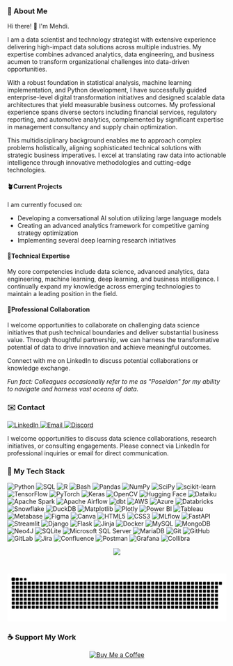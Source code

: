 ### 💫 About Me
Hi there! 👋 I'm Mehdi.

I am a data scientist and technology strategist with extensive experience delivering high-impact data solutions across multiple industries. My expertise combines advanced analytics, data engineering, and business acumen to transform organizational challenges into data-driven opportunities.

With a robust foundation in statistical analysis, machine learning implementation, and Python development, I have successfully guided enterprise-level digital transformation initiatives and designed scalable data architectures that yield measurable business outcomes. My professional experience spans diverse sectors including financial services, regulatory reporting, and automotive analytics, complemented by significant expertise in management consultancy and supply chain optimization.

This multidisciplinary background enables me to approach complex problems holistically, aligning sophisticated technical solutions with strategic business imperatives. I excel at translating raw data into actionable intelligence through innovative methodologies and cutting-edge technologies.

#### 🪴Current Projects

I am currently focused on:
- Developing a conversational AI solution utilizing large language models
- Creating an advanced analytics framework for competitive gaming strategy optimization
- Implementing several deep learning research initiatives

#### 🔧Technical Expertise

My core competencies include data science, advanced analytics, data engineering, machine learning, deep learning, and business intelligence. I continually expand my knowledge across emerging technologies to maintain a leading position in the field.

#### 🤝Professional Collaboration

I welcome opportunities to collaborate on challenging data science initiatives that push technical boundaries and deliver substantial business value. Through thoughtful partnership, we can harness the transformative potential of data to drive innovation and achieve meaningful outcomes.

Connect with me on LinkedIn to discuss potential collaborations or knowledge exchange.

*Fun fact: Colleagues occasionally refer to me as "Poseidon" for my ability to navigate and harness vast oceans of data.*

### ✉️ Contact
<div align="left">
  <a href="https://www.linkedin.com/in/karkour-mehdi/" target="_blank">
    <img src="https://img.shields.io/badge/LinkedIn-0A66C2?style=for-the-badge&logo=linkedin&logoColor=white" height="32" alt="LinkedIn" />
  </a>
  <a href="mailto:probo32112@gmail.com">
    <img src="https://img.shields.io/badge/Email-0078D4?style=for-the-badge&logo=microsoft-outlook&logoColor=white" height="32" alt="Email" />
  </a>
  <a href="https://discord.com/users/poseidon2112" target="_blank">
    <img src="https://img.shields.io/badge/Discord-5865F2?style=for-the-badge&logo=discord&logoColor=white" height="32" alt="Discord" />
  </a>
</div>
<p>I welcome opportunities to discuss data science collaborations, research initiatives, or consulting engagements. Please connect via LinkedIn for professional inquiries or email for direct communication.</p>


### 🚀 My Tech Stack

![Python](https://img.shields.io/badge/Python-3670A0?style=flat&logo=python&logoColor=ffdd54) ![SQL](https://img.shields.io/badge/SQL-%2307405e.svg?style=flat&logo=sqlite&logoColor=white) ![R](https://img.shields.io/badge/R-%23276DC3.svg?style=flat&logo=r&logoColor=white) ![Bash](https://img.shields.io/badge/Bash-%23121011.svg?style=flat&logo=gnu-bash&logoColor=white) ![Pandas](https://img.shields.io/badge/Pandas-%23150458.svg?style=flat&logo=pandas&logoColor=white) ![NumPy](https://img.shields.io/badge/NumPy-%23013243.svg?style=flat&logo=numpy&logoColor=white) ![SciPy](https://img.shields.io/badge/SciPy-%230C55A5.svg?style=flat&logo=scipy&logoColor=white) ![scikit-learn](https://img.shields.io/badge/Scikit_Learn-%23F7931E.svg?style=flat&logo=scikit-learn&logoColor=white) ![TensorFlow](https://img.shields.io/badge/TensorFlow-%23FF6F00.svg?style=flat&logo=TensorFlow&logoColor=white) ![PyTorch](https://img.shields.io/badge/PyTorch-%23EE4C2C.svg?style=flat&logo=PyTorch&logoColor=white) ![Keras](https://img.shields.io/badge/Keras-%23D00000.svg?style=flat&logo=Keras&logoColor=white) ![OpenCV](https://img.shields.io/badge/OpenCV-%23white.svg?style=flat&logo=opencv&logoColor=white) ![Hugging Face](https://img.shields.io/badge/Hugging_Face-FFD700?style=flat&logo=huggingface&logoColor=white) ![Dataiku](https://img.shields.io/badge/Dataiku-004D40?style=flat&logo=dataiku&logoColor=white) ![Apache Spark](https://img.shields.io/badge/Apache_Spark-FDEE21?style=flat&logo=apachespark&logoColor=black) ![Apache Airflow](https://img.shields.io/badge/Apache_Airflow-017CEE?style=flat&logo=Apache-Airflow&logoColor=white) ![dbt](https://img.shields.io/badge/dbt-FF694B?style=flat&logo=dbt&logoColor=white) ![AWS](https://img.shields.io/badge/AWS-232F3E?style=flat&logo=amazon-aws&logoColor=white) ![Azure](https://img.shields.io/badge/Azure-0078D4?style=flat&logo=microsoft-azure&logoColor=white) ![Databricks](https://img.shields.io/badge/Databricks-FF3621?style=flat&logo=databricks&logoColor=white) ![Snowflake](https://img.shields.io/badge/Snowflake-%2329B5E8.svg?style=flat&logo=snowflake&logoColor=white) ![DuckDB](https://img.shields.io/badge/DuckDB-%2307405e.svg?style=flat&logo=duckdb&logoColor=white) ![Matplotlib](https://img.shields.io/badge/Matplotlib-%233F4F75.svg?style=flat&logo=plotly&logoColor=white) ![Plotly](https://img.shields.io/badge/Plotly-%233F4F75.svg?style=flat&logo=plotly&logoColor=white) ![Power BI](https://img.shields.io/badge/Power_BI-F2C811?style=flat&logo=power-bi&logoColor=black) ![Tableau](https://img.shields.io/badge/Tableau-E97627?style=flat&logo=tableau&logoColor=white) ![Metabase](https://img.shields.io/badge/Metabase-509EE3?style=flat&logo=metabase&logoColor=white) ![Figma](https://img.shields.io/badge/Figma-%23F24E1E.svg?style=flat&logo=figma&logoColor=white) ![Canva](https://img.shields.io/badge/Canva-%2300C4CC.svg?style=flat&logo=Canva&logoColor=white) ![HTML5](https://img.shields.io/badge/HTML5-%23E34F26.svg?style=flat&logo=html5&logoColor=white) ![CSS3](https://img.shields.io/badge/CSS3-%231572B6.svg?style=flat&logo=css3&logoColor=white) ![MLflow](https://img.shields.io/badge/MLflow-%23d9ead3.svg?style=flat&logo=mlflow&logoColor=blue) ![FastAPI](https://img.shields.io/badge/FastAPI-005571?style=flat&logo=fastapi) ![Streamlit](https://img.shields.io/badge/Streamlit-%23FE4B4B.svg?style=flat&logo=streamlit&logoColor=white) ![Django](https://img.shields.io/badge/Django-%23092E20.svg?style=flat&logo=django&logoColor=white) ![Flask](https://img.shields.io/badge/Flask-%23000.svg?style=flat&logo=flask&logoColor=white) ![Jinja](https://img.shields.io/badge/jinja-white.svg?style=flat&logo=jinja&logoColor=black) ![Docker](https://img.shields.io/badge/Docker-%230db7ed.svg?style=flat&logo=docker&logoColor=white) ![MySQL](https://img.shields.io/badge/MySQL-4479A1.svg?style=flat&logo=mysql&logoColor=white) ![MongoDB](https://img.shields.io/badge/MongoDB-%234ea94b.svg?style=flat&logo=mongodb&logoColor=white) ![Neo4J](https://img.shields.io/badge/Neo4j-008CC1?style=flat&logo=neo4j&logoColor=white) ![SQLite](https://img.shields.io/badge/SQLite-%2307405e.svg?style=flat&logo=sqlite&logoColor=white) ![Microsoft SQL Server](https://img.shields.io/badge/Microsoft_SQL_Server-CC2927?style=flat&logo=microsoft-sql-server&logoColor=white) ![MariaDB](https://img.shields.io/badge/MariaDB-003545?style=flat&logo=mariadb&logoColor=white) ![Git](https://img.shields.io/badge/Git-%23F05033.svg?style=flat&logo=git&logoColor=white) ![GitHub](https://img.shields.io/badge/GitHub-%23121011.svg?style=flat&logo=github&logoColor=white) ![GitLab](https://img.shields.io/badge/GitLab-%23181717.svg?style=flat&logo=gitlab&logoColor=white) ![Jira](https://img.shields.io/badge/Jira-%230A0FFF.svg?style=flat&logo=jira&logoColor=white) ![Confluence](https://img.shields.io/badge/Confluence-%23172BF4.svg?style=flat&logo=confluence&logoColor=white) ![Postman](https://img.shields.io/badge/Postman-FF6C37?style=flat&logo=postman&logoColor=white) ![Grafana](https://img.shields.io/badge/Grafana-%23F46800.svg?style=flat&logo=grafana&logoColor=white) ![Collibra](https://img.shields.io/badge/Collibra-41B883?style=flat&logo=collibra&logoColor=white)


<p align="center">
  <img src="https://quotes-github-readme.vercel.app/api?type=horizontal&theme=tokyonight" />
</p>

###

<br clear="both">

<img src="https://raw.githubusercontent.com/mkarkour/mkarkour/output/github-snake.svg" alt="Snake animation" />

###

### ☕ Support My Work
<p align="center">
  <a href="https://buymeacoffee.com/karmehdi">
    <img src="https://img.shields.io/badge/Buy%20Me%20a%20Coffee-ffdd00?style=for-the-badge&logo=buy-me-a-coffee&logoColor=black" alt="Buy Me a Coffee">
  </a>
</p>

